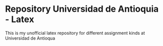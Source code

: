 # Repository Universidad de Antioquia - Latex
This is my unofficial latex repository for different assignment kinds at Universidad de Antioqua
